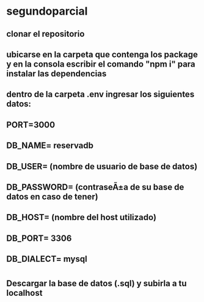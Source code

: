 # segundoparcial
## clonar el repositorio
## ubicarse en la carpeta que contenga los package y en la consola escribir el comando "npm i" para instalar las dependencias
## dentro de la carpeta .env ingresar los siguientes datos:
## PORT=3000
## DB_NAME= reservadb
## DB_USER= (nombre de usuario de base de datos)
## DB_PASSWORD= (contraseÃ±a de su base de datos en caso de tener)
## DB_HOST= (nombre del host utilizado)
## DB_PORT= 3306
## DB_DIALECT= mysql
#
## Descargar la base de datos (.sql) y subirla a tu localhost
